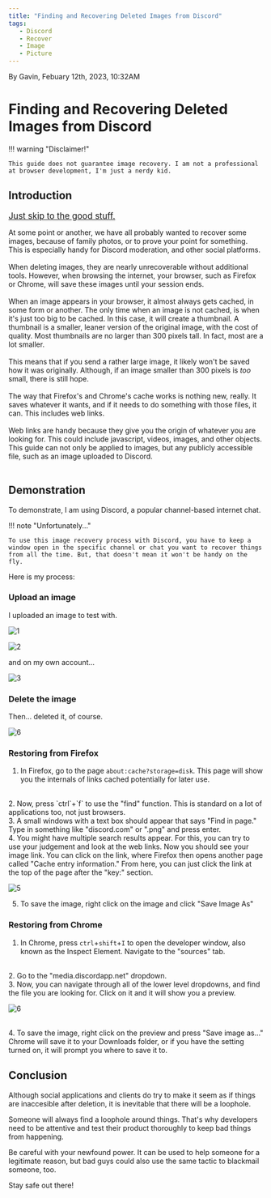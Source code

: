 ```yaml
---
title: "Finding and Recovering Deleted Images from Discord"
tags:
   - Discord
   - Recover
   - Image
   - Picture
---
```


By Gavin, Febuary 12th, 2023, 10:32AM
<!--- arbitrary time because I said so. I'll try to have other posts use real timestamps--->
# Finding and Recovering Deleted Images from Discord

!!! warning "Disclaimer!"

    This guide does not guarantee image recovery. I am not a professional at browser development, I'm just a nerdy kid.
## Introduction

<big>[Just skip to the good stuff.](/blog/1/#demonstration)</big>

At some point or another, we have all probably wanted to recover some images, because of family photos, or to prove your point for something. This is especially handy for Discord moderation, and other social platforms.
<br><br>
When deleting images, they are nearly unrecoverable without additional tools. However, when browsing the internet, your browser, such as Firefox or Chrome, will save these images until your session ends.
<br><br>
When an image appears in your browser, it almost always gets cached, in some form or another. The only time when an image is not cached, is when it's just too big to be cached. In this case, it will create a thumbnail. A thumbnail is a smaller, leaner version of the original image, with the cost of quality. Most thumbnails are no larger than 300 pixels tall. In fact, most are a lot smaller.
<br><br>
This means that if you send a rather large image, it likely won't be saved how it was originally. Although, if an image smaller than 300 pixels is *too* small, there is still hope.
<br><br>
The way that Firefox's and Chrome's cache works is nothing new, really. It saves whatever it wants, and if it needs to do something with those files, it can. This includes web links.
<br><br>
Web links are handy because they give you the origin of whatever you are looking for. This could include javascript, videos, images, and other objects. This guide can not only be applied to images, but any publicly accessible file, such as an image uploaded to Discord.
<br>
<br>


## Demonstration

To demonstrate, I am using Discord, a popular channel-based internet chat.
<br>

!!! note "Unfortunately..."

    To use this image recovery process with Discord, you have to keep a window open in the specific channel or chat you want to recover things from all the time. But, that doesn't mean it won't be handy on the fly.

Here is my process:

### Upload an image
I uploaded an image to test with.


![1](https://i.ibb.co/TTjSmYg/Screenshot-20230211-025600.png)

![2](https://i.ibb.co/LPnF1yK/Screenshot-20230211-025648.png)

and on my own account...

![3](https://i.ibb.co/16W9j23/Screenshot-20230211-025902.png)

### Delete the image
Then... deleted it, of course.

![6](https://i.ibb.co/zNpzSYC/Screenshot-20230211-030959.png)

### Restoring from  Firefox
1. In Firefox, go to the page `about:cache?storage=disk`. This page will show you the internals of links cached potentially for later use.
<br>
2. Now, press `ctrl`+`f` to use the "find" function. This is standard on a lot of applications too, not just browsers.
<br>
3. A small windows with a text box should appear that says "Find in page." Type in something like "discord.com" or ".png" and press enter.
<br>
4. You might have multiple search results appear. For this, you can try to use your judgement and look at the web links. Now you should see your image link. You can click on the link, where Firefox then opens another page called "Cache entry information." From here, you can just click the link at the top of the page after the "key:" section.

![5](https://i.ibb.co/PtXtC7h/Screenshot-20230211-034201.png)

5. To save the image, right click on the image and click "Save Image As"



### Restoring from Chrome
1. In Chrome, press `ctrl`+`shift`+`I` to open the developer window, also known as the Inspect Element. Navigate to the "sources" tab.
<br>
2. Go to the "media.discordapp.net" dropdown.
<br>
3. Now, you can navigate through all of the lower level dropdowns, and find the file you are looking for. Click on it and it will show you a preview.

![6](https://i.ibb.co/nPfnjmZ/Deleted-Objects-Inspect-Chrome.png)

<br>
4. To save the image, right click on the preview and press "Save image as..." Chrome will save it to your Downloads folder, or if you have the setting turned on, it will prompt you where to save it to.

## Conclusion

Although social applications and clients do try to make it seem as if things are inaccesible after deletion, it is inevitable that there will be a loophole.

Someone will always find a loophole around things. That's why developers need to be attentive and test their product thoroughly to keep bad things from happening.

Be careful with your newfound power. It can be used to help someone for a legitimate reason, but bad guys could also use the same tactic to blackmail someone, too.

Stay safe out there!
